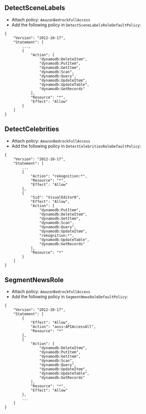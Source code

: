 ## DetectSceneLabels

- Attach policy: `AmazonBedrockFullAccess`
- Add the following policy in `DetectSceneLabelsRoleDefaultPolicy`:

```
{
    "Version": "2012-10-17",
    "Statement": [
        ...,
        {
            "Action": [
                "dynamodb:DeleteItem",
                "dynamodb:PutItem",
                "dynamodb:GetItem",
                "dynamodb:Scan",
                "dynamodb:Query",
                "dynamodb:UpdateItem",
                "dynamodb:UpdateTable",
                "dynamodb:GetRecords"
            ],
            "Resource": "*",
            "Effect": "Allow"
        }
    ]
}
```

## DetectCelebrities

- Attach policy: `AmazonBedrockFullAccess`
- Add the following policy in `DetectCelebritiesRoleDefaultPolicy`:

```
{
    "Version": "2012-10-17",
    "Statement": [
        ...
        {
            "Action": "rekognition:*",
            "Resource": "*",
            "Effect": "Allow"
        },
        {
            "Sid": "VisualEditor0",
            "Effect": "Allow",
            "Action": [
                "dynamodb:PutItem",
                "dynamodb:DeleteItem",
                "dynamodb:GetItem",
                "dynamodb:Scan",
                "dynamodb:Query",
                "dynamodb:UpdateItem",
                "rekognition:*",
                "dynamodb:UpdateTable",
                "dynamodb:GetRecords"
            ],
            "Resource": "*"
        }
    ]
}
```

## SegmentNewsRole
- Attach policy: `AmazonBedrockFullAccess`
- Add the following policy in `SegmentNewsRoleDefaultPolicy`:

```
{
    "Version": "2012-10-17",
    "Statement": [
        {
            "Effect": "Allow",
            "Action": "aoss:APIAccessAll",
            "Resource": "*"
        },
        {
            "Action": [
                "dynamodb:DeleteItem",
                "dynamodb:PutItem",
                "dynamodb:GetItem",
                "dynamodb:Scan",
                "dynamodb:Query",
                "dynamodb:UpdateItem",
                "dynamodb:UpdateTable",
                "dynamodb:GetRecords"
            ],
            "Resource": "*",
            "Effect": "Allow"
        },
        ...
    ]
}
```
